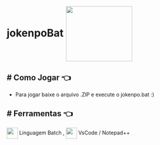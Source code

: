 # jokenpoBat <img align="center" height="150" width="180" src="https://c.tenor.com/kqqD7nZfKy0AAAAM/quarantine-jokenpo.gif">


## # Como Jogar 👈
- Para jogar baixe o arquivo .ZIP e execute o jokenpo.bat :)
## # Ferramentas 👈
<img align="center" height="30" width="30" src="https://cdn-icons-png.flaticon.com/512/28/28788.png"> Linguagem Batch ,
<img align="center" height="30" width="30" src="https://cdn.jsdelivr.net/gh/devicons/devicon/icons/vscode/vscode-original.svg"> VsCode / Notepad++
